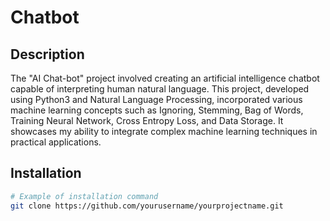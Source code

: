 # Chatbot

## Description
The "AI Chat-bot" project involved creating an artificial intelligence chatbot capable of interpreting human natural language. This project, developed using Python3 and Natural Language Processing, incorporated various machine learning concepts such as Ignoring, Stemming, Bag of Words, Training Neural Network, Cross Entropy Loss, and Data Storage. It showcases my ability to integrate complex machine learning techniques in practical applications. 

## Installation


```bash
# Example of installation command
git clone https://github.com/yourusername/yourprojectname.git
